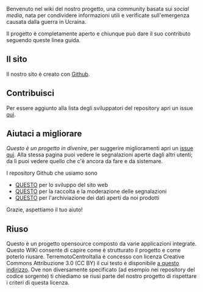 Benvenuto nel wiki del nostro progetto, una community basata sui *social media*, nata per condividere informazioni utili e verificate sull'emergenza causata dalla guerra in Ucraina.

Il progetto è completamente aperto e chiunque può dare il suo contributo seguendo queste linea guida.

## Il sito

Il nostro sito è creato con [Github](http://www.github.com).

## Contribuisci

Per essere aggiunto alla lista degli sviluppatori del repository apri un issue [qui](https://github.com/emergenzehack/ukrainehelp.emergenzehack.info/issues/new?title=%5Brichiesta%20iscrizione%5D).

## Aiutaci a migliorare

*Questo è un progetto in divenire*, per suggerire miglioramenti apri un [issue qui](https://github.com/emergenzehack/ukrainehelp.emergenzehack.info/issues). Alla stessa pagina puoi vedere le segnalazioni aperte dagli altri utenti; da lì puoi vedere quello che c'è ancora da fare e da sistemare.

I repository Github che usiamo sono

* [QUESTO](https://github.com/emergenzehack/ukrainehelp.emergenzehack.info) per lo sviluppo del sito web
* [QUESTO](https://github.com/emergenzehack/ukrainehelp.emergenzehack.info_segnalazioni) per la raccolta e la moderazione delle segnalazioni
* [QUESTO](https://github.com/emergenzehack/ukrainehelp.emergenzehack.info_data) per l'archiviazione dei dati aperti da noi prodotti

Grazie, aspettiamo il tuo aiuto!

## Riuso

Questo è un progetto opensource composto da varie applicazioni integrate. Questo WIKI consente di capire come è strutturato il progetto e come poterlo riusare. TerremotoCentroItalia è concesso con licenza Creative Commons Attribuzione 3.0 (CC BY) il cui testo è disponibile [a questo indirizzo](https://creativecommons.org/licenses/by/3.0/it/). Ove non diversamente specificato (ad esempio nei repository del codice sorgente) ti chiediamo se riusi parte del nostro progetto di rispettare i criteri di questa licenza.


<!-- commento per innescare la GitHub Action "gollum" -->